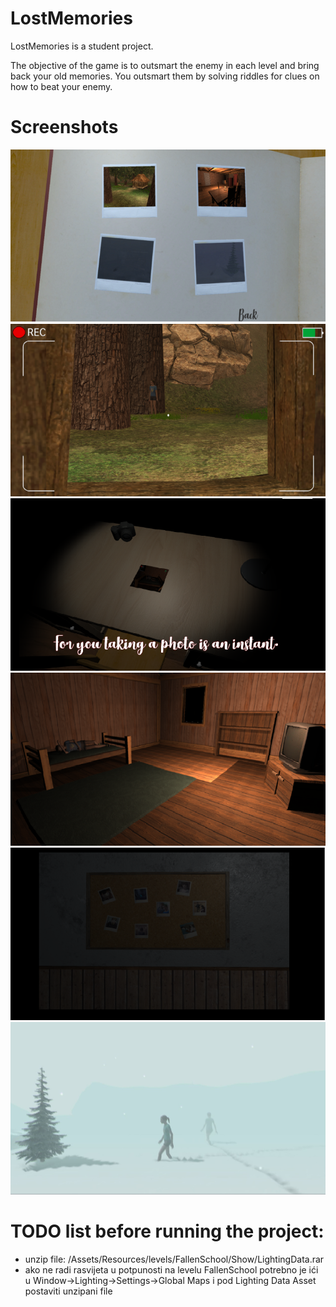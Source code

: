# LostMemories

LostMemories is a student project.

The objective of the game is to outsmart the enemy in each level and bring back your old memories. You outsmart them by solving riddles for clues on how to beat your enemy.

# Screenshots

![Screenshot One](https://github.com/RomeoSajina/LostMemories/blob/master/Screenshots/img01.png)
![Screenshot Two](https://github.com/RomeoSajina/LostMemories/blob/master/Screenshots/img02.png)
![Screenshot Three](https://github.com/RomeoSajina/LostMemories/blob/master/Screenshots/img03.png)
![Screenshot Four](https://github.com/RomeoSajina/LostMemories/blob/master/Screenshots/img04.png)
![Screenshot Five](https://github.com/RomeoSajina/LostMemories/blob/master/Screenshots/img05.png)
![Screenshot Six](https://github.com/RomeoSajina/LostMemories/blob/master/Screenshots/img06.png)

# TODO list before running the project:
 - unzip file: /Assets/Resources/levels/FallenSchool/Show/LightingData.rar
 - ako ne radi rasvijeta u potpunosti na levelu FallenSchool potrebno je ići u Window->Lighting->Settings->Global Maps i pod Lighting Data Asset postaviti unzipani file

